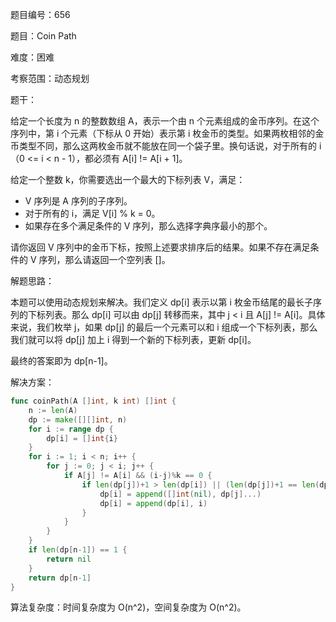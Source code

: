 题目编号：656

题目：Coin Path

难度：困难

考察范围：动态规划

题干：

给定一个长度为 n 的整数数组 A，表示一个由 n 个元素组成的金币序列。在这个序列中，第 i 个元素（下标从 0 开始）表示第 i 枚金币的类型。如果两枚相邻的金币类型不同，那么这两枚金币就不能放在同一个袋子里。换句话说，对于所有的 i（0 <= i < n - 1），都必须有 A[i] != A[i + 1]。

给定一个整数 k，你需要选出一个最大的下标列表 V，满足：

- V 序列是 A 序列的子序列。
- 对于所有的 i，满足 V[i] % k = 0。
- 如果存在多个满足条件的 V 序列，那么选择字典序最小的那个。

请你返回 V 序列中的金币下标，按照上述要求排序后的结果。如果不存在满足条件的 V 序列，那么请返回一个空列表 []。

解题思路：

本题可以使用动态规划来解决。我们定义 dp[i] 表示以第 i 枚金币结尾的最长子序列的下标列表。那么 dp[i] 可以由 dp[j] 转移而来，其中 j < i 且 A[j] != A[i]。具体来说，我们枚举 j，如果 dp[j] 的最后一个元素可以和 i 组成一个下标列表，那么我们就可以将 dp[j] 加上 i 得到一个新的下标列表，更新 dp[i]。

最终的答案即为 dp[n-1]。

解决方案：

```go
func coinPath(A []int, k int) []int {
    n := len(A)
    dp := make([][]int, n)
    for i := range dp {
        dp[i] = []int{i}
    }
    for i := 1; i < n; i++ {
        for j := 0; j < i; j++ {
            if A[j] != A[i] && (i-j)%k == 0 {
                if len(dp[j])+1 > len(dp[i]) || (len(dp[j])+1 == len(dp[i]) && dp[j][0] < dp[i][0]) {
                    dp[i] = append([]int(nil), dp[j]...)
                    dp[i] = append(dp[i], i)
                }
            }
        }
    }
    if len(dp[n-1]) == 1 {
        return nil
    }
    return dp[n-1]
}
```

算法复杂度：时间复杂度为 O(n^2)，空间复杂度为 O(n^2)。